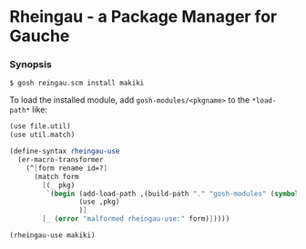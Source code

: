 Rheingau - a Package Manager for Gauche
=======================================

### Synopsis

```
$ gosh reingau.scm install makiki
```

To load the installed module, add `gosh-modules/<pkgname>` to the `*load-path*` like:

```scheme
(use file.util)
(use util.match)

(define-syntax rheingau-use
  (er-macro-transformer
    (^[form rename id=?]
      (match form
        [(_ pkg)
         `(begin (add-load-path ,(build-path "." "gosh-modules" (symbol->string pkg)))
                 (use ,pkg)
                 )]
        [_ (error "malformed rheingau-use:" form)]))))

(rheingau-use makiki)
```

